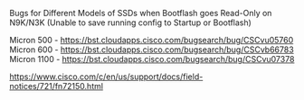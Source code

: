 Bugs for Different Models of SSDs when Bootflash goes Read-Only on N9K/N3K (Unable to save running config to Startup or Bootflash)

Micron 500 - https://bst.cloudapps.cisco.com/bugsearch/bug/CSCvu05760
Micron 600 - https://bst.cloudapps.cisco.com/bugsearch/bug/CSCvb66783
Micron 1100 - https://bst.cloudapps.cisco.com/bugsearch/bug/CSCvu07378

https://www.cisco.com/c/en/us/support/docs/field-notices/721/fn72150.html
